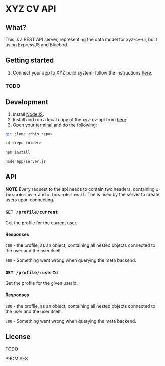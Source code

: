 XYZ CV API
==========

## What?

This is a REST API server, representing the data model for xyz-cv-ui, built using ExpressJS and Bluebird.

## Getting started

1. Connect your app to XYZ build system; follow the instructions [here](https://github.com/guzmo/xyz-docker-docs).

### TODO

## Development

1. Install [NodeJS](http://nodejs.org/download/).
2. Install and run a local copy of the xyz-cv-api from [here](https://github.com/Softhouse/xyz-cv-api).
3. Open your terminal and do the following:

```bash
git clone <this repo>

cd <repo folder>

npm install

node app/server.js

```
## API

**NOTE** Every request to the api needs to contain two headers, containing `x-forwarded-user` and `x-forwarded-email`. The is used by the server to create users upon connecting.

### `GET /profile/current`

Get the profile for the current user.

#### Responses

`200` - the profile, as an object, containing all nested objects connected to the user and the user itself.

`500` - Something went wrong when querying the meta backend.

### `GET /profile/:userId`

Get the profile for the given userId.

#### Responses

`200` - the profile, as an object, containing all nested objects connected to the user and the user itself.

`500` - Something went wrong when querying the meta backend.




## License

TODO

PROMISES
